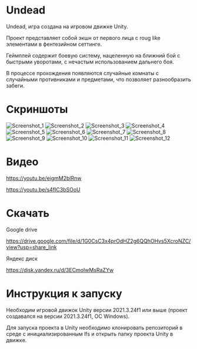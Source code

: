 # Undead

Undead, игра создана на игровом движке Unity.

Проект представляет собой экшн от первого лица с roug like элементами в фентезийном сеттинге.

Геймплей содержит боевую систему, нацеленную на ближний бой с быстрыми уворотами, с нечастым использованием дальнего боя.

В процессе прохождения появляются случайные комнаты с случайными противниками и предметами, что позволяет разнообразить забеги.

# Скриншоты
![Screenshot_1](/Screenshots/screenshot1.png)
![Screenshot_2](/Screenshots/screenshot2.png)
![Screenshot_3](/Screenshots/screenshot3.png)
![Screenshot_4](/Screenshots/screenshot4.png)
![Screenshot_5](/Screenshots/screenshot5.png)
![Screenshot_6](/Screenshots/screenshot6.png)
![Screenshot_7](/Screenshots/screenshot7.png)
![Screenshot_8](/Screenshots/screenshot8.png)
![Screenshot_9](/Screenshots/screenshot9.png)
![Screenshot_10](/Screenshots/screenshot10.png)
![Screenshot_11](/Screenshots/screenshot11.png)
![Screenshot_12](/Screenshots/screenshot12.png)

# Видео
https://youtu.be/eigmM2blRnw

https://youtu.be/s4fIC3bSOoU

# Скачать
Google drive

https://drive.google.com/file/d/1G0CsC3x4prOdHZ2g6QQhOHvs5XcroNZC/view?usp=share_link

Яндекс диск

https://disk.yandex.ru/d/3ECmoIwMsRaZYw

# Инструкция к запуску
Необходим игровой движок Unity версии 2021.3.24f1 или выше (проект создавался на версии 2021.3.24f1, ОС Windows).

Для запуска проекта в Unity необходимо клонировать репозиторий в среде с инициализированным lfs и открыть папку проекта Unity в движке.